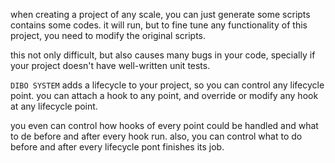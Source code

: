 when creating a project of any scale, you can just generate some scripts contains some codes.
it will run, but to fine tune any functionality of this project, you need to modify the original scripts.

this not only difficult, but also causes many bugs in your code, specially if your project doesn't have well-written unit tests.

`DIBO SYSTEM` adds a lifecycle to your project, so you can control any lifecycle point.
you can attach a hook to any point, and override or modify any hook at any lifecycle point.

you even can control how hooks of every point could be handled and what to de before and after every hook run. also, you can control what to do before and after every lifecycle pont finishes its job.

